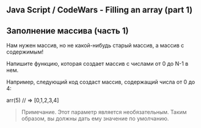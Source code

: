 ## Java Script / CodeWars - Filling an array (part 1) ##

## Заполнение массива (часть 1)
Нам нужен массив, но не какой-нибудь старый массив, а массив с содержимым!

Напишите функцию, которая создает массив с числами от 0 до N-1 в нем.

Например, следующий код создаст массив, содержащий числа от 0 до 4:

arr(5) // => [0,1,2,3,4]

> Примечание. Этот параметр является необязательным. Таким образом, вы должны дать ему значение по умолчанию.